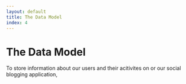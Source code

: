 ```yaml
---
layout: default
title: The Data Model
index: 4
---
```


# The Data Model

To store information about our users and their acitivites on or our social blogging application, 